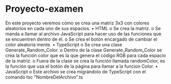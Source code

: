 # Proyecto-examen

En este proyecto veremos cómo se crea una matriz 3x3 con colores aleatorios en cada uno de sus espacios.
•	HTML
  o	Se crea la matriz.
  o	Se manda a llamar al archivo JavaScript para hacer uso de las funciones que se encuentren dentro de él.
  o	Se crea el botón encargado de cambiar el color aleatoria mente.
•	TypeScript
  o	Se crea una clase Generate_Random_Color.
  o	Dentro de la clase Generate_Random_Color se crea la función color que es la que genera el código RGB para cada espacio de la matriz.
  o	Fuera de la clase se crea la función llamada randomColor, es la función que usa el botón de la página para llamar a la funcion Color.
•	JavaScript
  o	Este archivo se crea migrándolo de TypeScript con el comando tsc "NombreDelArchivo".ts

